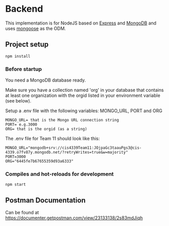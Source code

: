 # Backend

This implementation is for NodeJS based on [Express](https://expressjs.com/) and [MongoDB](https://www.mongodb.com/) and uses [mongoose](https://mongoosejs.com/) as the ODM.

## Project setup

    npm install

### Before startup
You need a MongoDB database ready.

Make sure you have a collection named 'org' in your database that contains at least one organization with the orgid listed in your environment variable (see below).

Setup a .env file with the following variables: MONGO_URL, PORT and ORG

    MONGO_URL= that is the Mongo URL connection string
    PORT= e.g.3000
    ORG= that is the orgid (as a string)

The .env file for Team 11 should look like this:

    MONGO_URL="mongodb+srv://cis4339Team11:JOjpaGc3taauPgs3@cis-4339.o7fv87y.mongodb.net/?retryWrites=true&w=majority"
    PORT=3000
    ORG="6445fe7b67655359d93a6333"

### Compiles and hot-reloads for development

    npm start

## Postman Documentation

Can be found at <https://documenter.getpostman.com/view/23133138/2s83mdJiqh>
